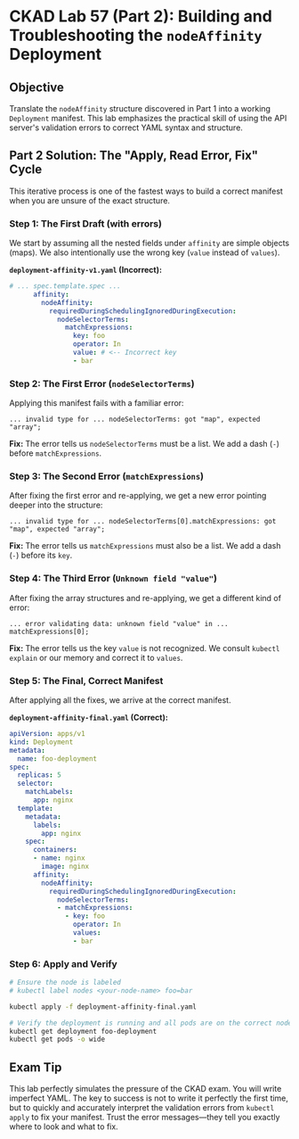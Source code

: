 # CKAD Lab 57 (Part 2): Building and Troubleshooting the `nodeAffinity` Deployment

## Objective
Translate the `nodeAffinity` structure discovered in Part 1 into a working `Deployment` manifest. This lab emphasizes the practical skill of using the API server's validation errors to correct YAML syntax and structure.

## Part 2 Solution: The "Apply, Read Error, Fix" Cycle
This iterative process is one of the fastest ways to build a correct manifest when you are unsure of the exact structure.

### Step 1: The First Draft (with errors)
We start by assuming all the nested fields under `affinity` are simple objects (maps). We also intentionally use the wrong key (`value` instead of `values`).

**`deployment-affinity-v1.yaml` (Incorrect):**
```yaml
# ... spec.template.spec ...
      affinity:
        nodeAffinity:
          requiredDuringSchedulingIgnoredDuringExecution:
            nodeSelectorTerms:
              matchExpressions:
                key: foo
                operator: In
                value: # <-- Incorrect key
                - bar
```

### Step 2: The First Error (`nodeSelectorTerms`)
Applying this manifest fails with a familiar error:

`... invalid type for ... nodeSelectorTerms: got "map", expected "array";`

**Fix:** The error tells us `nodeSelectorTerms` must be a list. We add a dash (`-`) before `matchExpressions`.

### Step 3: The Second Error (`matchExpressions`)
After fixing the first error and re-applying, we get a new error pointing deeper into the structure:

`... invalid type for ... nodeSelectorTerms[0].matchExpressions: got "map", expected "array";`

**Fix:** The error tells us `matchExpressions` must also be a list. We add a dash (`-`) before its `key`.

### Step 4: The Third Error (`Unknown field "value"`)
After fixing the array structures and re-applying, we get a different kind of error:

`... error validating data: unknown field "value" in ... matchExpressions[0];`

**Fix:** The error tells us the key `value` is not recognized. We consult `kubectl explain` or our memory and correct it to `values`.

### Step 5: The Final, Correct Manifest
After applying all the fixes, we arrive at the correct manifest.

**`deployment-affinity-final.yaml` (Correct):**
```yaml
apiVersion: apps/v1
kind: Deployment
metadata:
  name: foo-deployment
spec:
  replicas: 5
  selector:
    matchLabels:
      app: nginx
  template:
    metadata:
      labels:
        app: nginx
    spec:
      containers:
      - name: nginx
        image: nginx
      affinity:
        nodeAffinity:
          requiredDuringSchedulingIgnoredDuringExecution:
            nodeSelectorTerms:
            - matchExpressions:
              - key: foo
                operator: In
                values:
                - bar
```

### Step 6: Apply and Verify
```bash
# Ensure the node is labeled
# kubectl label nodes <your-node-name> foo=bar

kubectl apply -f deployment-affinity-final.yaml

# Verify the deployment is running and all pods are on the correct node
kubectl get deployment foo-deployment
kubectl get pods -o wide
```

## Exam Tip
This lab perfectly simulates the pressure of the CKAD exam. You will write imperfect YAML. The key to success is not to write it perfectly the first time, but to quickly and accurately interpret the validation errors from `kubectl apply` to fix your manifest. Trust the error messages—they tell you exactly where to look and what to fix.

